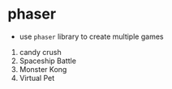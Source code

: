 # phaser

- use `phaser` library to create multiple games
1. candy crush
2. Spaceship Battle
3. Monster Kong
4. Virtual Pet
